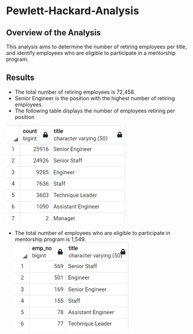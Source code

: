 # Pewlett-Hackard-Analysis

## Overview of the Analysis

This analysis aims to determine the number of retiring employees per title, and identify employees who are eligible to participate in a mentorship program. 

## Results

* The total number of retiring employees is 72,458. 
* Senior Engineer is the position with the highest number of retiring employees.
* The following table displays the number of employees retiring per position

![](Resources/retirement_title.png)

* The total number of employees who are eligible to participate in mentorship program is 1,549.
![](Resources/mentorship_employees.png)
